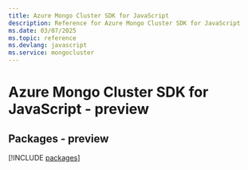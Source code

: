 ```yaml
---
title: Azure Mongo Cluster SDK for JavaScript
description: Reference for Azure Mongo Cluster SDK for JavaScript
ms.date: 03/07/2025
ms.topic: reference
ms.devlang: javascript
ms.service: mongocluster
---
```

# Azure Mongo Cluster SDK for JavaScript - preview
## Packages - preview
[!INCLUDE [packages](mongo-cluster-index.md)]
